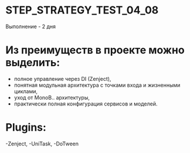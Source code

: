# STEP_STRATEGY_TEST_04_08 
Выполнение - 2 дня

# Из преимуществ в проекте можно выделить:
- полное управление через DI (Zenject),
- понятная модульная архитектура с точками входа и жизненными циклами,
- уход от MonoB.. архитектуры,
- практически полная конфигурация сервисов и моделей.

# Plugins:
-Zenject,
-UniTask,
-DoTween
